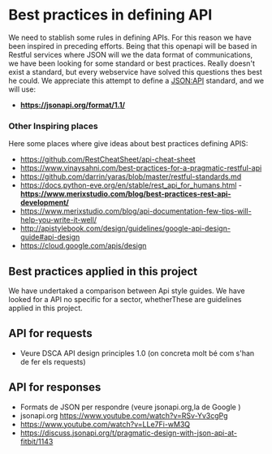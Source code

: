 # Best practices in defining API

We need to stablish some rules in defining APIs. For this reason we have been inspired in preceding efforts. Being that this openapi will be based in Restful services where JSON will we the data format of communications, we have been looking for some standard or best practices. Really doesn't exist a standard, but every webservice have solved this questions thes best he could. We appreciate this attempt to define a [JSON:API](https://jsonapi.org/format/1.1/)  standard, and we will use:

- **https://jsonapi.org/format/1.1/**


### Other Inspiring places
Here some places where give ideas about best practices defining APIS:
- https://github.com/RestCheatSheet/api-cheat-sheet
- https://www.vinaysahni.com/best-practices-for-a-pragmatic-restful-api
- https://github.com/darrin/yaras/blob/master/restful-standards.md
- https://docs.python-eve.org/en/stable/rest_api_for_humans.html
-**https://www.merixstudio.com/blog/best-practices-rest-api-development/**
- https://www.merixstudio.com/blog/api-documentation-few-tips-will-help-you-write-it-well/
- http://apistylebook.com/design/guidelines/google-api-design-guide#api-design
- https://cloud.google.com/apis/design
## Best practices applied in this project

We have undertaked a comparison between Api style guides. We have looked for a API no specific for a sector, whetherThese are guidelines applied in this project.

## API for requests

- Veure DSCA API design principles 1.0 (on concreta molt bé com s'han de fer els requests)
## API for responses

- Formats de JSON per respondre (veure jsonapi.org,la de Google )
- jsonapi.org https://www.youtube.com/watch?v=RSv-Yv3cgPg 
- https://www.youtube.com/watch?v=LLe7Fi-wM3Q
- https://discuss.jsonapi.org/t/pragmatic-design-with-json-api-at-fitbit/1143
  
